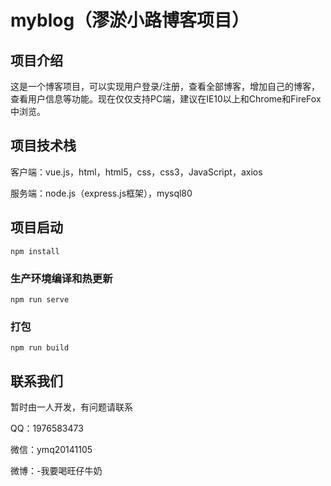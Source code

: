 # myblog（漻淤小路博客项目）

## 项目介绍

这是一个博客项目，可以实现用户登录/注册，查看全部博客，增加自己的博客，查看用户信息等功能。现在仅仅支持PC端，建议在IE10以上和Chrome和FireFox中浏览。

## 项目技术栈

客户端：vue.js，html，html5，css，css3，JavaScript，axios

服务端：node.js（express.js框架），mysql80

## 项目启动
```
npm install
```

### 生产环境编译和热更新
```
npm run serve
```

### 打包
```
npm run build
```

## 联系我们

暂时由一人开发，有问题请联系

QQ：1976583473

微信：ymq20141105

微博：-我要喝旺仔牛奶

